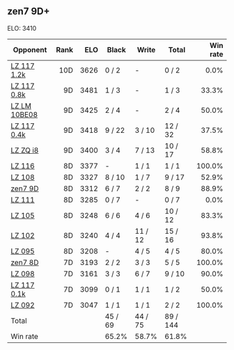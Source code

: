 ## zen7 9D+ ##

ELO: 3410

Opponent | Rank | ELO | Black | Write | Total | Win rate
---------|-----:|----:|-------|-------|-------|-------:
[LZ 117 1.2k](LZ%20117%201.2k.md) | 10D | 3626 | 0 / 2 | - | 0 / 2 | 0.0%
[LZ 117 0.8k](LZ%20117%200.8k.md) | 9D | 3481 | 1 / 3 | - | 1 / 3 | 33.3%
[LZ LM 10BE08](LZ%20LM%2010BE08.md) | 9D | 3425 | 2 / 4 | - | 2 / 4 | 50.0%
[LZ 117 0.4k](LZ%20117%200.4k.md) | 9D | 3418 | 9 / 22 | 3 / 10 | 12 / 32 | 37.5%
[LZ ZQ i8](LZ%20ZQ%20i8.md) | 9D | 3400 | 3 / 4 | 7 / 13 | 10 / 17 | 58.8%
[LZ 116](LZ%20116.md) | 8D | 3377 | - | 1 / 1 | 1 / 1 | 100.0%
[LZ 108](LZ%20108.md) | 8D | 3327 | 8 / 10 | 1 / 7 | 9 / 17 | 52.9%
[zen7 9D](zen7%209D.md) | 8D | 3312 | 6 / 7 | 2 / 2 | 8 / 9 | 88.9%
[LZ 111](LZ%20111.md) | 8D | 3285 | 0 / 7 | - | 0 / 7 | 0.0%
[LZ 105](LZ%20105.md) | 8D | 3248 | 6 / 6 | 4 / 6 | 10 / 12 | 83.3%
[LZ 102](LZ%20102.md) | 8D | 3240 | 4 / 4 | 11 / 12 | 15 / 16 | 93.8%
[LZ 095](LZ%20095.md) | 8D | 3208 | - | 4 / 5 | 4 / 5 | 80.0%
[zen7 8D](zen7%208D.md) | 7D | 3193 | 2 / 2 | 3 / 3 | 5 / 5 | 100.0%
[LZ 098](LZ%20098.md) | 7D | 3161 | 3 / 3 | 6 / 7 | 9 / 10 | 90.0%
[LZ 117 0.1k](LZ%20117%200.1k.md) | 7D | 3099 | 0 / 1 | 1 / 1 | 1 / 2 | 50.0%
[LZ 092](LZ%20092.md) | 7D | 3047 | 1 / 1 | 1 / 1 | 2 / 2 | 100.0%
Total | | | 45 / 69 | 44 / 75 | 89 / 144 | 
Win rate| | | 65.2% | 58.7% | 61.8% | 
